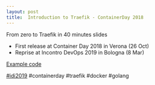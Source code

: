 ```yaml
---
layout: post
title:  Introduction to Traefik - ContainerDay 2018
---
```


From zero to Traefik in 40 minutes slides

* First release at Container Day 2018 in Verona (26 Oct)
* Reprise at Incontro DevOps 2019 in Bologna (8 Mar)

[Example code](https://github.com/gionn/owncloud-traefik-example)

[#idi2019](https://twitter.com/search?q=%23idi2019&src=typd) #containerday #traefik #docker #golang

<script async class="speakerdeck-embed" data-id="77a3d30e091e425294424009c3e69801" data-ratio="1.33333333333333" src="https://speakerdeck.com/assets/embed.js"></script>
